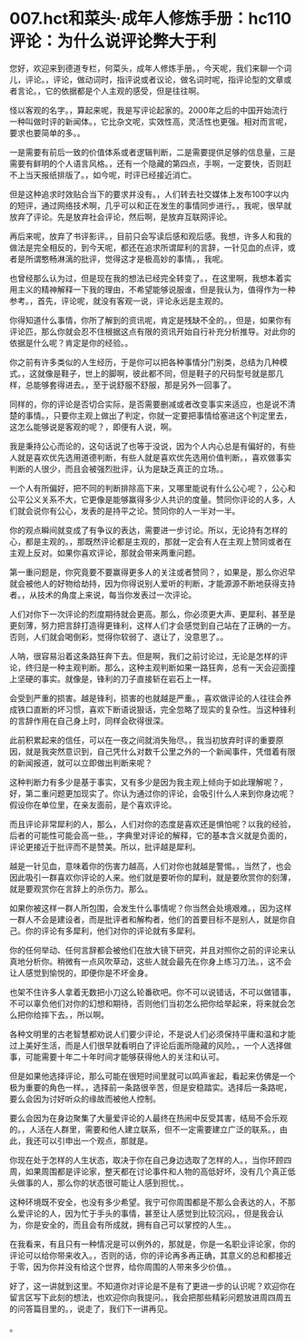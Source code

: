 # 007.hct和菜头·成年人修炼手册：hc110 评论：为什么说评论弊大于利

您好，欢迎来到德道专栏，何菜头，成年人修炼手册。，今天呢，我们来聊一个词儿，评论。，评论，做动词时，指评说或者议论，做名词时呢，指评论型的文章或者言论。，它的依据都是个人主观的感受，但是往往啊。

怪以客观的名字。，算起来呢，我是写评论起家的。2000年之后的中国开始流行一种叫做时评的新闻体。，它比杂文呢，实效性高，灵活性也更强。相对而言呢，要求也要简单的多。。

一是需要有前后一致的价值体系或者逻辑判断，二是需要提供足够的信息量，三是需要有鲜明的个人语言风格。，还有一个隐藏的第四点，手啊，一定要快，否则赶不上当天报纸排版了。，如今呢，时评已经接近消亡。

但是这种追求时效贴合当下的要求并没有。，人们转去社交媒体上发布100字以内的短评，通过网络技术啊，几乎可以和正在发生的事情同步进行。，我呢，很早就放弃了评论。先是放弃社会评论，然后啊，是放弃互联网评论。

再后来呢，放弃了书评影评。，目前只会写读后感和观后感。我想，许多人和我的做法是完全相反的，到今天呢，都还在追求所谓犀利的言辞，一针见血的点评，或者是所谓憨畅淋漓的批评，觉得这才是极高妙的事情。，我呢。

也曾经那么认为过，但是现在我的想法已经完全转变了。，在这里啊，我想本着实用主义的精神解释一下我的理由，不希望能够说服谁，但是我认为，值得作为一种参考。，首先，评论呢，就没有客观一说，评论永远是主观的。

你得知道什么事情，你所了解到的资讯呢，肯定是残缺不全的。，但是，如果你有评论匹，那么你就会忍不住根据这点有限的资讯开始自行补充分析推导。对此你的依据是什么呢？肯定是你的经验。。

你之前有许多类似的人生经历，于是你可以把各种事情分门别类，总结为几种模式。，这就像是鞋子，世上的脚啊，彼此都不同，但是鞋子的尺码型号就是那几样，总能够套得进去。，至于说舒服不舒服，那是另外一回事了。

同样的，你的评论是否切合实际，是否需要删减或者改变事实来适应，也是说不清楚的事情。，只要你主观上做出了判定，你就一定要把事情给塞进这个判定里去，这怎么能够说是客观的呢？，即便有人说，啊。

我是秉持公心而论的，这句话说了也等于没说，因为个人内心总是有偏好的，有些人就是喜欢优先选用道德判断，有些人就是喜欢优先选用价值判断。，喜欢做事实判断的人很少，而且会被强烈批评，认为是缺乏真正的立场。。

一个人有所偏好，把不同的判断排除高下来，又哪里能说有什么公心呢？，公心和公平公义关系不大，它更像是能够赢得多少人共识的度量。赞同你评论的人多，人们就会说你有公心，发表的是持平之论。赞同你的人一半对一半。

你的观点瞬间就变成了有争议的表达，需要进一步讨论。所以，无论持有怎样的心，都是主观的。，那既然评论都是主观的，那就一定会有人在主观上赞同或者在主观上反对。如果你喜欢评论，那就会带来两重问题。

第一重问题是，你究竟要不要赢得更多人的关注或者赞同？，如果是，那么你迟早就会被他人的好物给劫持，因为你得说别人爱听的判断，才能源源不断地获得支持者。，从技术的角度上来说，每当你发表过一次评论。

人们对你下一次评论的烈度期待就会更高。那么，你必须更大声、更犀利、甚至是更刻薄，努力把言辞打造得更锋利，这样人们才会感觉到自己站在了正确的一方。否则，人们就会喝倒彩，觉得你软弱了、退让了，没意思了。。

人呐，很容易沿着这条路狂奔下去。但是啊，我们之前讨论过，无论是怎样的评论，终归是一种主观判断。那么，这种主观判断如果一路狂奔，总有一天会迎面撞上坚硬的事实。就像是，锋利的刀子直接斩在岩石上一样。

会受到严重的损害。越是锋利，损害的也就越是严重。，喜欢做评论的人往往会养成铁口直断的坏习惯，喜欢下断语说狠话，完全忽略了现实的复杂性。当这种锋利的言辞作用在自己身上时，同样会砍得很深。

此前积累起来的信任，可以在一夜之间就消失殆尽。，我当初放弃时评的重要原因，就是我突然意识到，自己凭什么对数千公里之外的一个新闻事件，凭借着有限的新闻报道，就可以立即做出判断来呢？

这种判断力有多少是基于事实，又有多少是因为我主观上倾向于如此理解呢？，好，第二重问题更加现实了。你认为通过你的评论，会吸引什么人来到你身边呢？假设你在单位里，在亲友面前，是个喜欢评论。

而且评论非常犀利的人，那么，人们对你的态度是喜欢还是惧怕呢？以我的经验，后者的可能性可能会高一些。，字典里对评论的解释，它的基本含义就是负面的，评论更接近于批评而不是赞美。所以，批评越是犀利。

越是一针见血，意味着你的伤害力越高，人们对你也就越是警惕。，当然了，也会因此吸引一群喜欢你评论的人来。他们就是要听你的犀利，就是要欣赏你的刻薄，就是要观赏你在言辞上的杀伤力。那么。

如果你被这样一群人所包围，会发生什么事情呢？你当然会处境艰难。，因为这样一群人不会是建设者，而是批评者和解构者，他们的首要目标不是别人，就是你自己。你的评论有多犀利，他们对你的评论就有多犀利。

你的任何举动、任何言辞都会被他们在放大镜下研究，并且对照你之前的评论来认真地分析你。稍微有一点风吹草动，这些人就会最先在你身上练习刀法。，这不会让人感觉到愉悦的，即便你是不坏金身。

也架不住许多人拿着无数把小刀这么轮番砍吧。你不可以说错话，不可以做错事，不可以辜负他们对你的幻想和期待，否则他们当初怎么把你给举起来，将来就会怎么把你给摔下去。，所以啊。

各种文明里的古老智慧都劝说人们要少评论，不是说人们必须保持平庸和温和才能过上美好生活，而是人们很早就看明白了评论后面所隐藏的风险。，一个人选择做事，可能需要十年二十年时间才能够获得他人的关注和认可。

但是如果他选择评论，那么可能在很短时间里就可以鸣声雀起，看起来仿佛是一个极为重要的角色一样。，选择前一条路很辛苦，但是安稳踏实。选择后一条路呢，要么会因为讨好听众的缘故而被他人控制。

要么会因为在身边聚集了大量爱评论的人最终在热闹中反受其害，结局不会乐观的。，人活在人群里，需要和他人建立联系，但不一定需要建立广泛的联系。，由此，我还可以引申出一个观点，那就是。

你现在处于怎样的人生状态，取决于你在自己身边选取了怎样的人。，当你环顾四周，如果周围都是评论家，整天都在讨论事件和人物的高低好坏，没有几个真正低头做事的人，那么你的状态很可能让人感到担忧。。

这种环境既不安全，也没有多少希望。我宁可你周围都是不那么会表达的人，不那么爱评论的人，因为忙于手头的事情，甚至让人感觉到比较沉闷。，但是我会认为，你是安全的，而且会有所成就，拥有自己可以掌控的人生。。

在我看来，有且只有一种情况是可以例外的，那就是，你是一名职业评论家，你的评论可以给你带来收入。，否则的话，你的评论再多再正确，其意义的总和都接近于零，因为你并没有给这个世界，给你周围的人带来多少价值。。

好了，这一讲就到这里。不知道你对评论是不是有了更进一步的认识呢？欢迎你在留言区写下此刻的想法，也欢迎你向我提问。，我会把那些精彩问题放进周四周五的问答篇目里的。，说走了，我们下一讲再见。

。